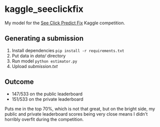 # kaggle_seeclickfix

My model for the [See Click Predict Fix][1] Kaggle competition.

## Generating a submission

1. Install dependencies `pip install -r requirements.txt`
2. Put data in _data/_ directory
3. Run model `python estimator.py`
4. Upload _submission.txt_

## Outcome

* 147/533 on the public leaderboard
* 151/533 on the private leaderboard

Puts me in the top 70%, which is not that great, but on the bright side, my
public and private leaderboard scores being very close means I didn't horribly
overfit during the competition.

[1]: http://www.kaggle.com/c/see-click-predict-fix
